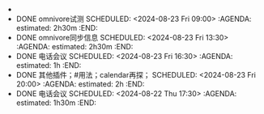 -
- DONE omnivore试测
  SCHEDULED: <2024-08-23 Fri 09:00>
  :AGENDA:
  estimated: 2h30m
  :END:
- DONE omnivore同步信息
  SCHEDULED: <2024-08-23 Fri 13:30>
  :AGENDA:
  estimated: 2h30m
  :END:
- DONE 电话会议
  SCHEDULED: <2024-08-23 Fri 16:30>
  :AGENDA:
  estimated: 1h
  :END:
- DONE 其他插件；\#用法；calendar再探；
  SCHEDULED: <2024-08-23 Fri 20:00>
  :AGENDA:
  estimated: 2h
  :END:
- DONE 电话会议
  SCHEDULED: <2024-08-22 Thu 17:30>
  :AGENDA:
  estimated: 1h30m
  :END:
